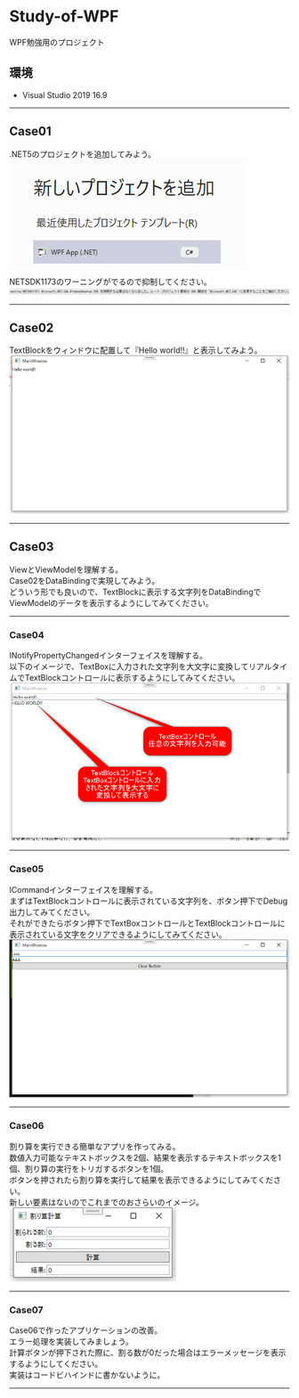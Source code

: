 # Study-of-WPF
WPF勉強用のプロジェクト

## 環境
- Visual Studio 2019 16.9

---
## Case01
.NET5のプロジェクトを追加してみよう。  
![](./res/README/2020-11-14-10-20-59.png)  

NETSDK1173のワーニングがでるので抑制してください。  
![](./res/README/2020-11-14-10-24-12.png)

---
## Case02
TextBlockをウィンドウに配置して『Hello world!!』と表示してみよう。  
![](./res/README/2020-11-14-10-27-20.png)

---
## Case03
ViewとViewModelを理解する。  
Case02をDataBindingで実現してみよう。  
どういう形でも良いので、TextBlockに表示する文字列をDataBindingでViewModelのデータを表示するようにしてみてください。   

---
### Case04
INotifyPropertyChangedインターフェイスを理解する。  
以下のイメージで、TextBoxに入力された文字列を大文字に変換してリアルタイムでTextBlockコントロールに表示するようにしてみてください。
![](./res/README/2020-11-14-11-28-53.png)

---
### Case05
ICommandインターフェイスを理解する。  
まずはTextBlockコントロールに表示されている文字列を、ボタン押下でDebug出力してみてください。  
それができたらボタン押下でTextBoxコントロールとTextBlockコントロールに表示されている文字をクリアできるようにしてみてください。  
![](./res/README/2020-11-16-17-30-56.png)

---
### Case06
割り算を実行できる簡単なアプリを作ってみる。  
数値入力可能なテキストボックスを2個、結果を表示するテキストボックスを1個、割り算の実行をトリガするボタンを1個。  
ボタンを押されたら割り算を実行して結果を表示できるようにしてみてください。  
新しい要素はないのでこれまでのおさらいのイメージ。  
![](./res/README/2020-12-05-10-20-40.png)

---
### Case07
Case06で作ったアプリケーションの改善。  
エラー処理を実装してみましょう。  
計算ボタンが押下された際に、割る数が0だった場合はエラーメッセージを表示するようにしてください。  
実装はコードビハインドに書かないように。  

---
